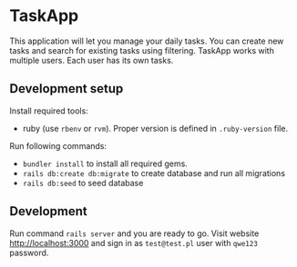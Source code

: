 # TaskApp

This application will let you manage your daily tasks. You can create new tasks and search for existing tasks using filtering.
TaskApp works with multiple users. Each user has its own tasks.

## Development setup

Install required tools:
* ruby (use `rbenv` or `rvm`). Proper version is defined in `.ruby-version` file.

Run following commands:
* `bundler install` to install all required gems.
* `rails db:create db:migrate` to create database and run all migrations
* `rails db:seed` to seed database

## Development

Run command `rails server` and you are ready to go.
Visit website [http://localhost:3000](http://localhost:3000) and sign in as `test@test.pl` user with `qwe123` password.
